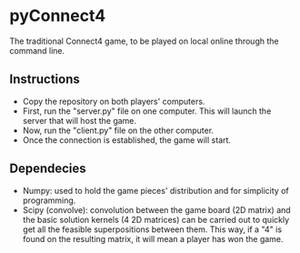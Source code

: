 # pyConnect4
 The traditional Connect4 game, to be played on local online through the command line.

## Instructions
 * Copy the repository on both players' computers.
 * First, run the "server.py" file on one computer. This will launch the server that will host the game.
 * Now, run the "client.py" file on the other computer.
 * Once the connection is established, the game will start.

## Dependecies
 * Numpy: used to hold the game pieces' distribution and for simplicity of programming.
 * Scipy (convolve): convolution between the game board (2D matrix) and the basic solution kernels (4 2D matrices)
 can be carried out to quickly get all the feasible superpositions between them. This way, if a "4" is found on the
 resulting matrix, it will mean a player has won the game. 